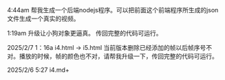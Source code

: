  
4:44am
帮我生成一个后端nodejs程序。可以把前面这个前端程序所生成的json文件生成一个真实的视频。


1:19am
升级让小狗对象更逼真。
传回完整的代码可运行。

2025/2/7 1：16a
i4.html -> i5.html
当前版本删除已经添加的帧以后帧序号不对。播放的时候，帧的颜色也不对，请帮我升级一下，传回完整的代码可运行。


 2025/2/6 5:27 
 i4.md+